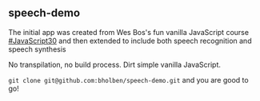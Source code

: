 ## speech-demo

The initial app was created from Wes Bos's fun vanilla JavaScript course [#JavaScript30](https://javascript30.com/) and then extended to include both speech recognition and speech synthesis

No transpilation, no build process.  Dirt simple vanilla JavaScript.

`git clone git@github.com:bholben/speech-demo.git` and you are good to go!
